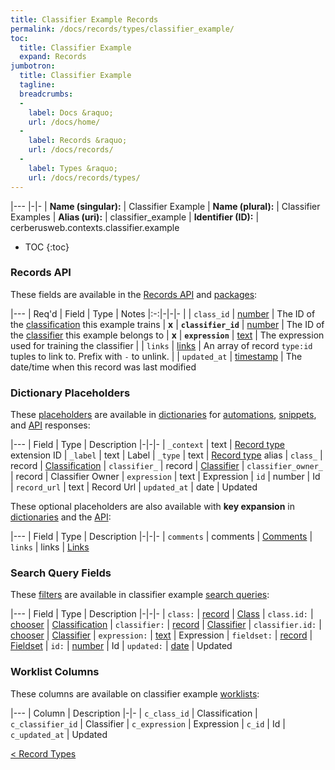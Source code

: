 ```yaml
---
title: Classifier Example Records
permalink: /docs/records/types/classifier_example/
toc:
  title: Classifier Example
  expand: Records
jumbotron:
  title: Classifier Example
  tagline: 
  breadcrumbs:
  -
    label: Docs &raquo;
    url: /docs/home/
  -
    label: Records &raquo;
    url: /docs/records/
  -
    label: Types &raquo;
    url: /docs/records/types/
---
```


|---
|-|-
| **Name (singular):** | Classifier Example
| **Name (plural):** | Classifier Examples
| **Alias (uri):** | classifier_example
| **Identifier (ID):** | cerberusweb.contexts.classifier.example

* TOC
{:toc}

### Records API

These fields are available in the [Records API](/docs/api/endpoints/records/) and [packages](/docs/packages/):

|---
| Req'd | Field | Type | Notes
|:-:|-|-|-
|   | `class_id` | [number](/docs/records/fields/types/number/) | The ID of the [classification](/docs/records/types/classifier_class/) this example trains 
| **x** | **`classifier_id`** | [number](/docs/records/fields/types/number/) | The ID of the [classifier](/docs/records/types/classifier/) this example belongs to 
| **x** | **`expression`** | [text](/docs/records/fields/types/text/) | The expression used for training the classifier 
|   | `links` | [links](/docs/records/fields/types/links/) | An array of record `type:id` tuples to link to. Prefix with `-` to unlink. 
|   | `updated_at` | [timestamp](/docs/records/fields/types/timestamp/) | The date/time when this record was last modified 

### Dictionary Placeholders

These [placeholders](/docs/scripting/variables/#placeholders) are available in [dictionaries](/docs/guide/developers/dictionaries/) for [automations](/docs/automations/), [snippets](/docs/snippets/), and [API](/docs/api/) responses:

|---
| Field | Type | Description
|-|-|-
| `_context` | text | [Record type](/docs/records/types/) extension ID
| `_label` | text | Label
| `_type` | text | [Record type](/docs/records/types/) alias
| `class_` | record | [Classification](/docs/records/types/classifier_class/)
| `classifier_` | record | [Classifier](/docs/records/types/classifier/)
| `classifier_owner_` | record | Classifier Owner
| `expression` | text | Expression
| `id` | number | Id
| `record_url` | text | Record Url
| `updated_at` | date | Updated

These optional placeholders are also available with **key expansion** in [dictionaries](/docs/guide/developers/dictionaries/#key-expansion) and the [API](/docs/api/responses/#expanding-keys-in-api-requests):

|---
| Field | Type | Description
|-|-|-
| `comments` | comments | [Comments](/docs/guide/developers/dictionaries/#key-expansion)
| `links` | links | [Links](/docs/guide/developers/dictionaries/#key-expansion)
	
### Search Query Fields

These [filters](/docs/search/#filters) are available in classifier example [search queries](/docs/search/):

|---
| Field | Type | Description
|-|-|-
| `class:` | [record](/docs/search/#deep-search) | [Class](/docs/records/types/classifier_class/)
| `class.id:` | [chooser](/docs/search/#choosers) | [Classification](/docs/records/types/classifier_class/)
| `classifier:` | [record](/docs/search/#deep-search) | [Classifier](/docs/records/types/classifier/)
| `classifier.id:` | [chooser](/docs/search/#choosers) | [Classifier](/docs/records/types/classifier/)
| `expression:` | [text](/docs/search/#text) | Expression
| `fieldset:` | [record](/docs/search/#deep-search) | [Fieldset](/docs/records/types/custom_fieldset/)
| `id:` | [number](/docs/search/#numbers) | Id
| `updated:` | [date](/docs/search/#dates) | Updated
	
### Worklist Columns

These columns are available on classifier example [worklists](/docs/worklists/):

|---
| Column | Description
|-|-
| `c_class_id` | Classification
| `c_classifier_id` | Classifier
| `c_expression` | Expression
| `c_id` | Id
| `c_updated_at` | Updated

<div class="section-nav">
	<div class="left">
		<a href="/docs/records/types/" class="prev">&lt; Record Types</a>
	</div>
	<div class="right align-right">
	</div>
</div>
<div class="clear"></div>